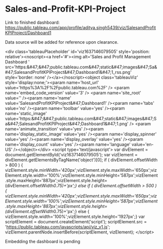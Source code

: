# Sales-and-Profit-KPI-Project

Link to finished dashboard: https://public.tableau.com/app/profile/aditya.singh5439/viz/SalesandProfitKPIProject/Dashboard1

Data source will be added for reference upon clearance.

&lt;div class='tableauPlaceholder' id='viz1637146079505' style='position: relative'>&lt;noscript>&lt;a href='#'>&lt;img alt='Sales and Profit Management Dashboard ' src='https:&amp;#47;&amp;#47;public.tableau.com&amp;#47;static&amp;#47;images&amp;#47;Sa&amp;#47;SalesandProfitKPIProject&amp;#47;Dashboard1&amp;#47;1_rss.png' style='border: none' />&lt;/a>&lt;/noscript>&lt;object class='tableauViz'  style='display:none;'>&lt;param name='host_url' value='https%3A%2F%2Fpublic.tableau.com%2F' /> &lt;param name='embed_code_version' value='3' /> &lt;param name='site_root' value='' />&lt;param name='name' value='SalesandProfitKPIProject&amp;#47;Dashboard1' />&lt;param name='tabs' value='no' />&lt;param name='toolbar' value='yes' />&lt;param name='static_image' value='https:&amp;#47;&amp;#47;public.tableau.com&amp;#47;static&amp;#47;images&amp;#47;Sa&amp;#47;SalesandProfitKPIProject&amp;#47;Dashboard1&amp;#47;1.png' /> &lt;param name='animate_transition' value='yes' />&lt;param name='display_static_image' value='yes' />&lt;param name='display_spinner' value='yes' />&lt;param name='display_overlay' value='yes' />&lt;param name='display_count' value='yes' />&lt;param name='language' value='en-US' />&lt;/object>&lt;/div>                &lt;script type='text/javascript'>                    var divElement = document.getElementById('viz1637146079505');                    var vizElement = divElement.getElementsByTagName('object')[0];                    if ( divElement.offsetWidth > 800 ) { vizElement.style.minWidth='420px';vizElement.style.maxWidth='650px';vizElement.style.width='100%';vizElement.style.minHeight='587px';vizElement.style.maxHeight='887px';vizElement.style.height=(divElement.offsetWidth*0.75)+'px';} else if ( divElement.offsetWidth > 500 ) { vizElement.style.minWidth='420px';vizElement.style.maxWidth='650px';vizElement.style.width='100%';vizElement.style.minHeight='587px';vizElement.style.maxHeight='887px';vizElement.style.height=(divElement.offsetWidth*0.75)+'px';} else { vizElement.style.width='100%';vizElement.style.height='1927px';}                     var scriptElement = document.createElement('script');                    scriptElement.src = 'https://public.tableau.com/javascripts/api/viz_v1.js';                    vizElement.parentNode.insertBefore(scriptElement, vizElement);                &lt;/script>

Embedding the dashboard is pending

